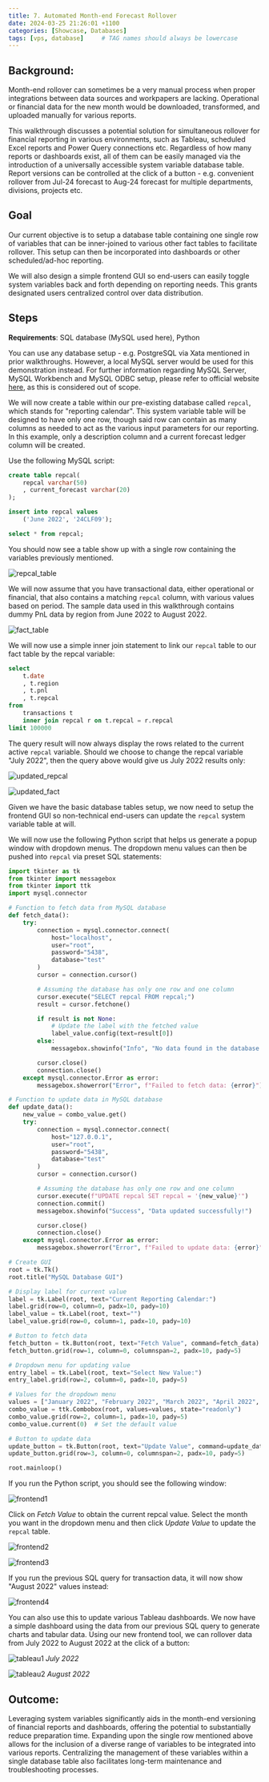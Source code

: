 ```yaml
---
title: 7. Automated Month-end Forecast Rollover
date: 2024-03-25 21:26:01 +1100
categories: [Showcase, Databases]
tags: [vps, database]     # TAG names should always be lowercase
---
```


## Background:

Month-end rollover can sometimes be a very manual process when proper integrations  between data sources and workpapers are lacking. Operational or financial data for the new month would be downloaded, transformed, and uploaded manually for various reports. 

This walkthrough discusses a potential solution for simultaneous rollover for financial reporting in various environments, such as Tableau, scheduled Excel reports and Power Query connections etc. Regardless of how many reports or dashboards exist, all of them can be easily managed via the introduction of a universally accessible system variable database table. Report versions can be controlled at the click of a button - e.g. convenient rollover from Jul-24 forecast to Aug-24 forecast for multiple departments, divisions, projects etc.

## Goal

Our current objective is to setup a database table containing one single row of variables that can be inner-joined to various other fact tables to facilitate rollover. This setup can then be incorporated into dashboards or other scheduled/ad-hoc reporting.

We will also design a simple frontend GUI so end-users can easily toggle system variables back and forth depending on reporting needs. This grants designated users centralized control over data distribution.

## Steps

**Requirements**: SQL database (MySQL used here), Python

You can use any database setup - e.g. PostgreSQL via Xata mentioned in prior walkthroughs. However, a local MySQL server would be used for this demonstration instead. For further information regarding MySQL Server, MySQL Workbench and MySQL ODBC setup, please refer to official website [here](https://www.mysql.com/), as this is considered out of scope.

We will now create a table within our pre-existing database called ```repcal```, which stands for "reporting calendar". This system variable table will be designed to have only one row, though said row can contain as many columns as needed to act as the various input parameters for our reporting. In this example, only a description column and a current forecast ledger column will be created.

Use the following MySQL script:

```sql
create table repcal(
    repcal varchar(50)
    , current_forecast varchar(20)
);

insert into repcal values
    ('June 2022', '24CLF09');

select * from repcal;
```

You should now see a table show up with a single row containing the variables previously mentioned.

![repcal_table](assets/repcal/repcal1.png)

We will now assume that you have transactional data, either operational or financial, that also contains a matching ```repcal``` column, with various values based on period. The sample data used in this walkthrough contains dummy PnL data by region from June 2022 to August 2022.

![fact_table](assets/repcal/repcal2.png)

We will now use a simple inner join statement to link our ```repcal``` table to our fact table by the repcal variable:

```sql
select
    t.date
    , t.region
    , t.pnl
    , t.repcal
from
    transactions t 
    inner join repcal r on t.repcal = r.repcal
limit 100000
```

The query result will now always display the rows related to the current active ```repcal``` variable. Should we choose to change the repcal variable "July 2022", then the query above would give us July 2022 results only:

![updated_repcal](assets/repcal/repcal3.png)

![updated_fact](assets/repcal/repcal4.png)

Given we have the basic database tables setup, we now need to setup the frontend GUI so non-technical end-users can update the ```repcal``` system variable table at will.

We will now use the following Python script that helps us generate a popup window with dropdown menus. The dropdown menu values can then be pushed into ```repcal``` via preset SQL statements:

```python
import tkinter as tk
from tkinter import messagebox
from tkinter import ttk
import mysql.connector

# Function to fetch data from MySQL database
def fetch_data():
    try:
        connection = mysql.connector.connect(
            host="localhost",
            user="root",
            password="5438",
            database="test"
        )
        cursor = connection.cursor()

        # Assuming the database has only one row and one column
        cursor.execute("SELECT repcal FROM repcal;")
        result = cursor.fetchone()

        if result is not None:
            # Update the label with the fetched value
            label_value.config(text=result[0])
        else:
            messagebox.showinfo("Info", "No data found in the database.")

        cursor.close()
        connection.close()
    except mysql.connector.Error as error:
        messagebox.showerror("Error", f"Failed to fetch data: {error}")

# Function to update data in MySQL database
def update_data():
    new_value = combo_value.get()
    try:
        connection = mysql.connector.connect(
            host="127.0.0.1",
            user="root",
            password="5438",
            database="test"
        )
        cursor = connection.cursor()

        # Assuming the database has only one row and one column
        cursor.execute(f"UPDATE repcal SET repcal = '{new_value}'")
        connection.commit()
        messagebox.showinfo("Success", "Data updated successfully!")

        cursor.close()
        connection.close()
    except mysql.connector.Error as error:
        messagebox.showerror("Error", f"Failed to update data: {error}")

# Create GUI
root = tk.Tk()
root.title("MySQL Database GUI")

# Display label for current value
label = tk.Label(root, text="Current Reporting Calendar:")
label.grid(row=0, column=0, padx=10, pady=10)
label_value = tk.Label(root, text="")
label_value.grid(row=0, column=1, padx=10, pady=10)

# Button to fetch data
fetch_button = tk.Button(root, text="Fetch Value", command=fetch_data)
fetch_button.grid(row=1, column=0, columnspan=2, padx=10, pady=5)

# Dropdown menu for updating value
entry_label = tk.Label(root, text="Select New Value:")
entry_label.grid(row=2, column=0, padx=10, pady=5)

# Values for the dropdown menu
values = ["January 2022", "February 2022", "March 2022", "April 2022", "May 2022", "June 2022", "July 2022", "August 2022", "September 2022", "October 2022", "November 2022", "December 2022"]
combo_value = ttk.Combobox(root, values=values, state="readonly")
combo_value.grid(row=2, column=1, padx=10, pady=5)
combo_value.current(0)  # Set the default value

# Button to update data
update_button = tk.Button(root, text="Update Value", command=update_data)
update_button.grid(row=3, column=0, columnspan=2, padx=10, pady=5)

root.mainloop()

```

If you run the Python script, you should see the following window:

![frontend1](assets/repcal/repcal5.png)

Click on _Fetch Value_ to obtain the current repcal value. Select the month you want in the dropdown menu and then click _Update Value_ to update the ```repcal``` table.

![frontend2](assets/repcal/repcal6.png)

![frontend3](assets/repcal/repcal7.png)

If you run the previous SQL query for transaction data, it will now show "August 2022" values instead:

![frontend4](assets/repcal/repcal8.png)

You can also use this to update various Tableau dashboards. We now have a simple dashboard using the data from our previous SQL query to generate charts and tabular data. Using our new frontend tool, we can rollover data from July 2022 to August 2022 at the click of a button:

![tableau1](assets/repcal/repcal9.png)
*July 2022*

![tableau2](assets/repcal/repcal10.png)
*August 2022*

## Outcome:

Leveraging system variables significantly aids in the month-end versioning of financial reports and dashboards, offering the potential to substantially reduce preparation time. Expanding upon the single row mentioned above allows for the inclusion of a diverse range of variables to be integrated into various reports. Centralizing the management of these variables within a single database table also facilitates long-term maintenance and troubleshooting processes.
